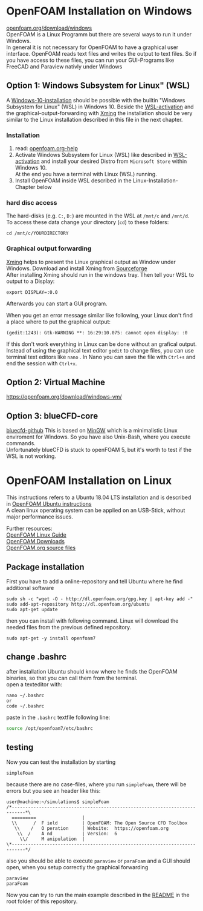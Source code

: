 
OpenFOAM Installation on Windows
===============================================================================
[openfoam.org/download/windows](https://openfoam.org/download/windows/)  
OpenFOAM is a Linux Programm but there are several ways to run it under Windows.  
In general it is not necessary for OpenFOAM to have a graphical user interface. OpenFOAM reads text files and writes the output to text files. So if you have access to these files, you can run your GUI-Programs like FreeCAD and Paraview nativly under Windows


Option 1: Windows Subsystem for Linux" (WSL)
---------------------------------------------------------------------
A [Windows-10-installation] should be possible with the builtin "Windows Subsystem for Linux" (WSL) in Windows 10. Beside the [WSL-activation] and the graphical-output-forwarding with [Xming] the installation should be very similar to the Linux installation described in this file in the next chapter.  

### Installation
1. read: [openfoam.org-help](https://openfoam.org/download/windows-10/)
2. Activate Windows Subsystem for Linux (WSL) like described in [WSL-activation] and 
    install your desired Distro from `Microsoft Store` within Windows 10.  
    At the end you have a terminal with Linux (WSL) running. 
3. Install OpenFOAM inside WSL described in the Linux-Installation-Chapter below  


### hard disc access
The hard-disks (e.g. `C:`, `D:`) are mounted in the WSL at `/mnt/c` and `/mnt/d`. To access these data change your directory (`cd`) to these folders:

    cd /mnt/c/YOURDIRECTORY


### Graphical output forwarding
[Xming] helps to present the Linux graphical output as Window under Windows. 
Download and install Xming from [Sourceforge](https://sourceforge.net/projects/xming/)  
After installing Xming should run in the windows tray. Then tell your WSL to output to a Display:

    export DISPLAY=:0.0

Afterwards you can start a GUI program.  

When you get an error message similar like following, your Linux don't find a place where to put the graphical output: 

    (gedit:1243): Gtk-WARNING **: 16:29:10.075: cannot open display: :0

If this don't work everything in Linux can be done without an grafical output.
Instead of using the graphical text editor `gedit` to change files, you can use terminal text editors like `nano` . In Nano you can save the file with `Ctrl+s` and end the session with `Ctrl+x`. 


[Windows-10-installation]: https://openfoam.org/download/windows-10/  
[WSL-activation]: https://docs.microsoft.com/en-gb/windows/wsl/install-win10  
[Xming]: https://de.wikipedia.org/wiki/Xming  


Option 2: Virtual Machine
---------------------------------------------------------------------
https://openfoam.org/download/windows-vm/


Option 3: blueCFD-core
---------------------------------------------------------------------
[bluecfd-github](http://bluecfd.github.io/Core/)
This is based on [MinGW](http://www.mingw.org/) which is a minimalistic Linux enviroment for Windows. So you have also Unix-Bash, where you execute commands.  
Unfortunately blueCFD is stuck to openFOAM 5, but it's worth to test if the WSL is not working.  



OpenFOAM Installation on Linux
===============================================================================

This instructions refers to a Ubuntu 18.04 LTS installation and is described in [OpenFOAM Ubuntu instructions](https://openfoam.org/download/7-ubuntu/)  
A clean linux operating system can be applied on an USB-Stick, without major performance issues.  

Further resources:  
[OpenFOAM Linux Guide](https://cfd.direct/openfoam/linux-guide/)  
[OpenFOAM Downloads](https://cfd.direct/openfoam/download/)  
[OpenFOAM.org source files](https://github.com/OpenFOAM/OpenFOAM-7)  


Package installation 
---------------------------------------------------------------------
First you have to add a online-repository and tell Ubuntu where he find additional software

    sudo sh -c "wget -O - http://dl.openfoam.org/gpg.key | apt-key add -"
    sudo add-apt-repository http://dl.openfoam.org/ubuntu
    sudo apt-get update

then you can install with following command. Linux will download the needed files from the previous defined repository. 

    sudo apt-get -y install openfoam7


change .bashrc
---------------------------------------------------------------------
after installation Ubuntu should know where he finds the OpenFOAM binaries, so that you can call them from the terminal.  
open a texteditor with: 

    nano ~/.bashrc
    or
    code ~/.bashrc

paste in the `.bashrc` textfile following line: 

~~~bash
source /opt/openfoam7/etc/bashrc
~~~


testing
---------------------------------------------------------------------
Now you can test the installation by starting 

    simpleFoam

because there are no case-files, where you run `simpleFoam`, there will be errors but you see an header like this:  

~~~
user@machine:~/simulations$ simpleFoam 
/*---------------------------------------------------------------------------*\
  =========                 |
  \\      /  F ield         | OpenFOAM: The Open Source CFD Toolbox
   \\    /   O peration     | Website:  https://openfoam.org
    \\  /    A nd           | Version:  6
     \\/     M anipulation  |
\*---------------------------------------------------------------------------*/
~~~

also you should be able to execute `paraview` or `paraFoam` and a GUI should open, when you setup correctly the graphical forwarding

    paraview
    paraFoam

Now you can try to run the main example described in the [README](../../README.md) in the root folder of this repository. 
